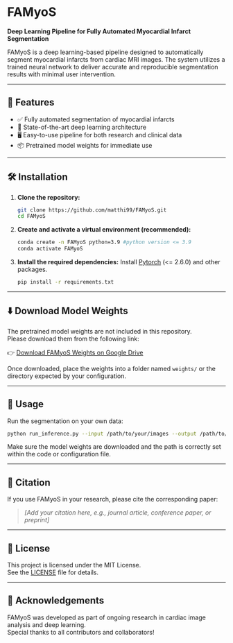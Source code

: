 # FAMyoS
**Deep Learning Pipeline for Fully Automated Myocardial Infarct Segmentation**

FAMyoS is a deep learning-based pipeline designed to automatically segment myocardial infarcts from cardiac MRI images. The system utilizes a trained neural network to deliver accurate and reproducible segmentation results with minimal user intervention.

---

## 🚀 Features

- ✅ Fully automated segmentation of myocardial infarcts  
- 🧠 State-of-the-art deep learning architecture  
- 🖥️ Easy-to-use pipeline for both research and clinical data  
- 📦 Pretrained model weights for immediate use

---

## 🛠 Installation

1. **Clone the repository:**

   ```bash
   git clone https://github.com/matthi99/FAMyoS.git
   cd FAMyoS
   ```

2. **Create and activate a virtual environment (recommended):**

   ```bash
   conda create -n FAMyoS python=3.9 #python version <= 3.9
   conda activate FAMyoS
   ```

3. **Install the required dependencies:**
   Install [Pytorch](https://pytorch.org/get-started/locally/) (<= 2.6.0) and other packages. 

   ```bash
   pip install -r requirements.txt
   ```

---

## ⬇️ Download Model Weights

The pretrained model weights are not included in this repository.  
Please download them from the following link:

👉 [Download FAMyoS Weights on Google Drive](https://drive.google.com/drive/folders/1_UiK4XLT5Kt7HkpfQOkafls_eshtad-d?usp=sharing)

Once downloaded, place the weights into a folder named `weights/` or the directory expected by your configuration.

---

## 🧪 Usage

Run the segmentation on your own data:

```bash
python run_inference.py --input /path/to/your/images --output /path/to/save/results
```

Make sure the model weights are downloaded and the path is correctly set within the code or configuration file.

---

## 📖 Citation

If you use FAMyoS in your research, please cite the corresponding paper:

> _[Add your citation here, e.g., journal article, conference paper, or preprint]_

---

## 📄 License

This project is licensed under the MIT License.  
See the [LICENSE](LICENSE) file for details.

---

## 🙌 Acknowledgements

FAMyoS was developed as part of ongoing research in cardiac image analysis and deep learning.  
Special thanks to all contributors and collaborators!
